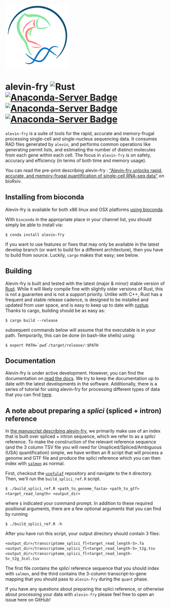 <img alt="logo" src="https://github.com/COMBINE-lab/alevin-fry/raw/master/docs/logo.png" width="200">

# alevin-fry ![Rust](https://github.com/COMBINE-lab/alevin-fry/workflows/Rust/badge.svg) [![Anaconda-Server Badge](https://anaconda.org/bioconda/alevin-fry/badges/installer/conda.svg)](https://conda.anaconda.org/bioconda) [![Anaconda-Server Badge](https://anaconda.org/bioconda/alevin-fry/badges/platforms.svg)](https://anaconda.org/bioconda/alevin-fry) [![Anaconda-Server Badge](https://anaconda.org/bioconda/alevin-fry/badges/license.svg)](https://anaconda.org/bioconda/alevin-fry)

`alevin-fry` is a suite of tools for the rapid, accurate and memory-frugal processing single-cell and single-nucleus sequencing data.  It consumes RAD files generated by `alevin`, and performs common operations like generating permit lists, and estimating the number of distinct molecules from each gene within each cell.  The focus in `alevin-fry` is on safety, accuracy and efficiency (in terms of both time and memory usage).

You can read the pre-print describing alevin-fry : ["Alevin-fry unlocks rapid, accurate, and memory-frugal quantification of single-cell RNA-seq data"](https://www.biorxiv.org/content/10.1101/2021.06.29.450377v1) on bioRxiv.
## Installing from bioconda

Alevin-fry is available for both x86 linux and OSX platforms [using bioconda](https://anaconda.org/bioconda/alevin-fry).

With `bioconda` in the appropriate place in your channel list, you should simply be able to install via:

```{bash}
$ conda install alevin-fry
``` 

If you want to use features or fixes that may only be available in the latest develop branch (or want to build for a different 
architecture), then you have to build from source.  Luckily, `cargo` makes that easy; see below.

## Building

Alevin-fry is built and tested with the latest (major & minor) stable version of [Rust](https://www.rust-lang.org/). While it will likely compile fine with slightly older versions of Rust, this is not a guarantee and is not a support priority.  Unlike with C++, Rust has a frequent and stable release cadence, is designed to be installed and updated from user space, and is easy to keep up to date with [rustup](https://rustup.rs/). Thanks to cargo, building should be as easy as:

```{bash}
$ cargo build --release
```

subsequent commands below will assume that the executable is in your path.  Temporarily, this can 
be done (in bash-like shells) using:

```{bash}
$ export PATH=`pwd`/target/release/:$PATH
```

## Documentation 

Alevin-fry is under active development.  However, you can find the documentation on [read the docs](https://alevin-fry.readthedocs.io/en/latest/).  We try to keep the documentation up to date with the latest developments in the software.  Additionally, there is a series of tutorial for using alevin-fry for processing different types of data that you can find [here](https://combine-lab.github.io/alevin-fry-tutorials/).


## A note about preparing a _splici_ (spliced + intron) reference

In [the manuscript describing alevin-fry](https://www.biorxiv.org/content/10.1101/2021.06.29.450377v1), we primarily make use of an index that is built over spliced + intron sequence, which we refer to as a _splici_ reference.  To make the construction of the relevant reference sequence (and the 3 column TSV file you will need for Unspliced/Spliced/Ambiguous (USA) quantification) simple, we have written an R script that will process a genome and GTF file and produce the splici reference which you can then index with [`salmon`](https://github.com/COMBINE-lab/salmon) as normal.

First, checkout the [`usefulaf`](https://github.com/COMBINE-lab/usefulaf) repository and navigate to the `R` directory.  Then, we'll run the 
`build_splici_ref.R` script.

```
$ ./build_splici_ref.R <path_to_genome_fasta> <path_to_gtf> <target_read_length> <output_dir>
```

where `$` indicated your command prompt. In addition to these required positional arguments, there are a few optional arguments that you can find by running 

```
$ ./build_splici_ref.R -h
```

After you have run this script, your output directory should contain 3 files:

```
<output_dir>/transcriptome_splici_fl<target_read_length-5>.fa
<output_dir>/transcriptome_splici_fl<target_read_length-5>_t2g.tsv
<output_dir>/transcriptome_splici_fl<target_read_length-5>_t2g_3col.tsv
```

The first file contains the _splici_ reference sequence that you should index with `salmon`, and the third contains the 3-column transcript-to-gene mapping 
that you should pass to `alevin-fry` during the `quant` phase.

If you have any questions about preparing the splici reference, or otherwise about processing your data with `alevin-fry` please feel free to open an issue 
here on GitHub!

